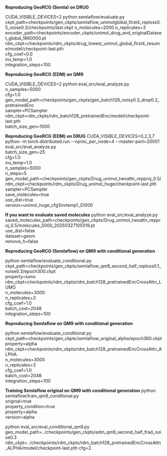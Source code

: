 **Reproducing GeoRCG (Semla) on DRUG**

CUDA_VISIBLE_DEVICES=2 python semlaflow/evaluate.py \
ckpt_path=checkpoints/gen_ckpts/semlaflow_unimolglobal_first4_reploss0.5_noise0.3/checkpoints/last.ckpt n_molecules=2000 n_replicates=3 \
encoder_path=checkpoints/encoder_ckpts/unimol_drug_and_originalDataset_global_1860000.pt \
rdm_ckpt=checkpoints/rdm_ckpts/drug_lowest_unimol_global_first4_resume/model/checkpoint-last.pth \
cfg_coef=0.0 \
inv_temp=1.0 \
integration_steps=100

**Reproducing GeoRCG (EDM) on QM9**

CUDA_VISIBLE_DEVICES=2 python eval_src/eval_analyze.py \
n_samples=5000 \
cfg=1.0 \
gen_model_path=checkpoints/gen_ckpts/gen_batch128_noisy0.3_drop0.2_pretrainedEnc \
sampler=PCSampler \
rdm_ckpt=rdm_ckpts/rdm_batch128_pretrainedEnc/model/checkpoint-last.pth \
batch_size_gen=1000


**Reproducing GeoRCG (EDM) on DRUG**
CUDA_VISIBLE_DEVICES=0,2,3,7 python -m torch.distributed.run --nproc_per_node=4 --master-port=20001 eval_src/eval_analyze.py \
batch_size_gen=25 \
cfg=1.0 \
inv_temp=1.0 \
n_samples=5000 \
n_steps=5 \
gen_model_path=checkpoints/gen_ckpts/Drug_unimol_twoattn_repproj_0.5/ \
rdm_ckpt=checkpoints/rdm_ckpts/Drug_unimol_huge/checkpoint-last.pth \
sampler=PCSampler \
save_molecules=true \
use_dist=true \
version=unimol_huge_cfg1invtemp1_S1000

**If you want to evaluate saved molecules**
python eval_src/eval_analyze.py \
saved_molecules_path=checkpoints/gen_ckpts/Drug_unimol_twoattn_repproj_0.5/molecules_5000_20250327105019.pt \
use_dist=false \
dataset=geom \
remove_h=false


**Reproducing GeoRCG (Semlaflow) on QM9 with conditional generation**

python semlaflow/evaluate_conditional.py \
ckpt_path=checkpoints/gen_ckpts/semlaflow_qm9_second_half_reploss0.1_noise0.3/epoch300.ckpt \
property=lumo \
rdm_ckpt=checkpoints/rdm_ckpts/rdm_batch128_pretrainedEncCrossAttn_LUMO \
n_molecules=3000 \
n_replicates=3 \
cfg_coef=1.0 \
batch_cost=2048 \
integration_steps=100


**Reproducing Semlaflow on QM9 with conditional generation**

python semlaflow/evaluate_conditional.py \
ckpt_path=checkpoints/gen_ckpts/semlaflow_original_alpha/epoch360.ckpt \
property=alpha \
rdm_ckpt=checkpoints/rdm_ckpts/rdm_batch128_pretrainedEncCrossAttn_ALPHA \
n_molecules=3000 \
n_replicates=3 \
cfg_coef=1.0 \
batch_cost=2048 \
integration_steps=100


**Training Semlaflow original on QM9 with conditional generation**
python semlaflow/train_qm9_conditional.py \
original=true \
property_condition=true \
property=alpha \
version=alpha







python eval_src/eval_conditional_qm9.py gen_model_path=../checkpoints/gen_ckpts/edm_qm9_second_half_frad_noise0.3 rdm_ckpt=../checkpoints/rdm_ckpts/rdm_batch128_pretrainedEncCrossAttn_ALPHA/model/checkpoint-last.pth cfg=2.